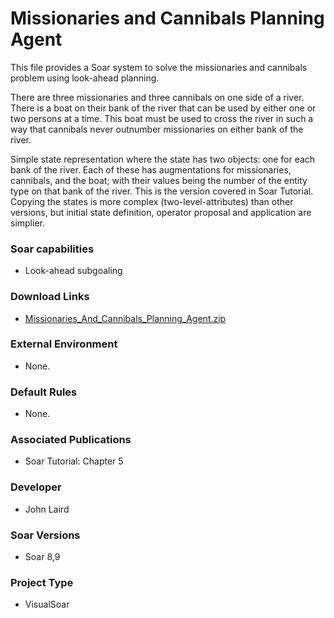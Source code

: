 # Missionaries and Cannibals Planning Agent #
This file provides a Soar system to solve the missionaries and cannibals problem using look-ahead planning.

There are three missionaries and three cannibals on one side of a river. There is a boat on their bank of the river that can be used by either one or two persons at a time.  This boat must be used to cross the river in such a way that cannibals never outnumber missionaries on either bank of the river.

Simple state representation where the state has two objects: one for each bank of the river. Each of these has augmentations for missionaries, cannibals, and the boat; with their values being the number of the entity type on that bank of the river. This is the version covered in Soar Tutorial.  Copying the states is more complex (two-level-attributes) than other versions, but initial state definition, operator proposal and application are simplier.

### Soar capabilities ###
  * Look-ahead subgoaling

### Download Links ###
  * [Missionaries\_And\_Cannibals\_Planning\_Agent.zip](http://web.eecs.umich.edu/~soar/downloads/Agents/Missionaries_And_Cannibals_Planning_Agent.zip)

### External Environment ###
  * None.

### Default Rules ###
  * None.

### Associated Publications ###
  * Soar Tutorial: Chapter 5

### Developer ###
  * John Laird

### Soar Versions ###
  * Soar 8,9

### Project Type ###
  * VisualSoar